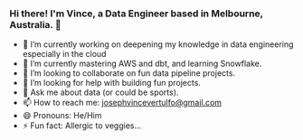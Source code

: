 ### Hi there! I'm Vince, a Data Engineer based in Melbourne, Australia.  👋

- 🔭 I’m currently working on deepening my knowledge in data engineering especially in the cloud
- 🌱 I’m currently mastering AWS and dbt, and learning Snowflake.
- 👯 I’m looking to collaborate on fun data pipeline projects.
- 🤔 I’m looking for help with building fun projects.
- 💬 Ask me about data (or could be sports).
- 📫 How to reach me: josephvincevertulfo@gmail.com
- 😄 Pronouns: He/Him
- ⚡ Fun fact: Allergic to veggies...
